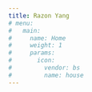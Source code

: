 ```yaml
---
title: Razon Yang
# menu:
#   main:
#     name: Home
#     weight: 1
#     params:
#       icon:
#         vendor: bs
#         name: house
---
```

